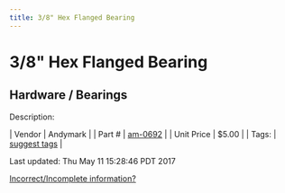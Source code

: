 ```yaml
---
title: 3/8" Hex Flanged Bearing
---
```


# 3/8" Hex Flanged Bearing
## Hardware / Bearings
Description: 	 

| Vendor | Andymark | 
| Part # | [am-0692](http://www.andymark.com/Bearings-s/239.htm) | 
| Unit Price | $5.00 | 
| Tags: | [suggest tags](https://docs.google.com/forms/d/e/1FAIpQLSeWyY8v3RgOty-MyWmh9U0iivNYN_molChYyS-0U-o-kOAv_g/viewform) | 

Last updated: Thu May 11 15:28:46 PDT 2017

 [Incorrect/Incomplete information?](https://docs.google.com/forms/d/e/1FAIpQLSeWyY8v3RgOty-MyWmh9U0iivNYN_molChYyS-0U-o-kOAv_g/viewform)